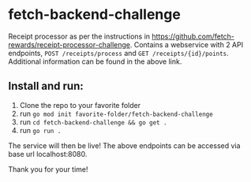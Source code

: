 # fetch-backend-challenge
Receipt processor as per the instructions in https://github.com/fetch-rewards/receipt-processor-challenge.
Contains a webservice with 2 API endpoints, `POST /receipts/process` and `GET /receipts/{id}/points`. Additional information can be found in the above link.

## Install and run:
1. Clone the repo to your favorite folder
2. run `go mod init favorite-folder/fetch-backend-challenge`
3. run `cd fetch-backend-challenge && go get .`
4. run `go run .`

The service will then be live! The above endpoints can be accessed via base url localhost:8080.

Thank you for your time!